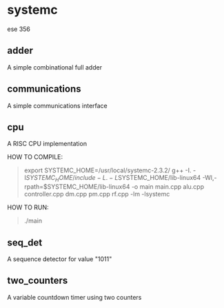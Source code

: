 # systemc
ese 356

## adder
A simple combinational full adder

## communications
A simple communications interface

## cpu
A RISC CPU implementation

HOW TO COMPILE:
> export SYSTEMC_HOME=/usr/local/systemc-2.3.2/
> g++ -I. -I$SYSTEMC_HOME/include -L. -L$SYSTEMC_HOME/lib-linux64 
-Wl,-rpath=$SYSTEMC_HOME/lib-linux64 -o main main.cpp alu.cpp controller.cpp 
dm.cpp pm.cpp rf.cpp  -lm -lsystemc

HOW TO RUN:
> ./main

## seq_det
A sequence detector for value "1011"

## two_counters
A variable countdown timer using two counters
